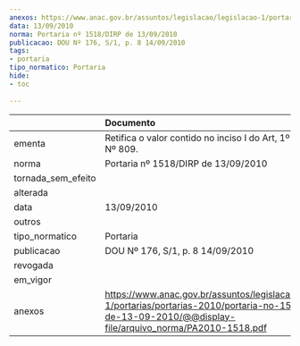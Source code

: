 ```yaml
---
anexos: https://www.anac.gov.br/assuntos/legislacao/legislacao-1/portarias/portarias-2010/portaria-no-1518-dirp-de-13-09-2010/@@display-file/arquivo_norma/PA2010-1518.pdf
data: 13/09/2010
norma: Portaria nº 1518/DIRP de 13/09/2010
publicacao: DOU Nº 176, S/1, p. 8 14/09/2010
tags:
- portaria
tipo_normatico: Portaria
hide: 
- toc 
 
---
```


|                    | Documento                                                                                                                                                          |
|:-------------------|:-------------------------------------------------------------------------------------------------------------------------------------------------------------------|
| ementa             | Retifica o valor contido no inciso I do Art, 1º da Portaria Nº 809.                                                                                                |
| norma              | Portaria nº 1518/DIRP de 13/09/2010                                                                                                                                |
| tornada_sem_efeito |                                                                                                                                                                    |
| alterada           |                                                                                                                                                                    |
| data               | 13/09/2010                                                                                                                                                         |
| outros             |                                                                                                                                                                    |
| tipo_normatico     | Portaria                                                                                                                                                           |
| publicacao         | DOU Nº 176, S/1, p. 8 14/09/2010                                                                                                                                   |
| revogada           |                                                                                                                                                                    |
| em_vigor           |                                                                                                                                                                    |
| anexos             | https://www.anac.gov.br/assuntos/legislacao/legislacao-1/portarias/portarias-2010/portaria-no-1518-dirp-de-13-09-2010/@@display-file/arquivo_norma/PA2010-1518.pdf |